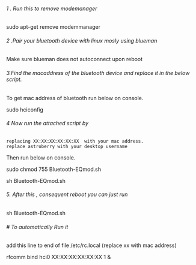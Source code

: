 ###### 1 . Run this to remove modemanager

sudo apt-get remove modemmanager

###### 2 .Pair your bluetooth device with linux mosly using blueman

Make sure  blueman does not autoconnect upon reboot


###### 3.Find the macaddress of the bluetooth device and replace it in the below script.

To get mac address of bluetooth run below on console.

sudo hciconfig

######  4 Now run the attached script by 

    replacing XX:XX:XX:XX:XX:XX  with your mac address.
    replace astroberry with your desktop username

Then run below on console.

sudo chmod 755 Bluetooth-EQmod.sh

sh Bluetooth-EQmod.sh


###### 5. After this , consequent reboot you can just run 

sh Bluetooth-EQmod.sh



######  # To automatically Run it

add this line to end of file /etc/rc.local (replace xx with mac address)

rfcomm bind hci0 XX:XX:XX:XX:XX:XX 1 &

